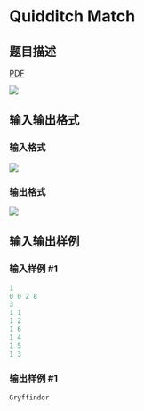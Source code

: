 # Quidditch Match

## 题目描述

[problemUrl]: https://uva.onlinejudge.org/index.php?option=com_onlinejudge&Itemid=8&category=878&page=show_problem&problem=5136

[PDF](https://uva.onlinejudge.org/external/132/p13213.pdf)

![](https://cdn.luogu.com.cn/upload/vjudge_pic/UVA13213/bd37f973989a3481b6bfbc84985226214c4c64d7.png)

## 输入输出格式

### 输入格式

![](https://cdn.luogu.com.cn/upload/vjudge_pic/UVA13213/45f0afa4b0d56a7b180dfd2ecfe4567295a3bb1b.png)

### 输出格式

![](https://cdn.luogu.com.cn/upload/vjudge_pic/UVA13213/6753c62c8a8edfce82ebdc481a804a4f2bd47b26.png)

## 输入输出样例

### 输入样例 #1

```cpp
1
0 0 2 8
3
1 1
1 2
1 6
1 4
1 5
1 3
```


### 输出样例 #1

```cpp
Gryffindor
```


